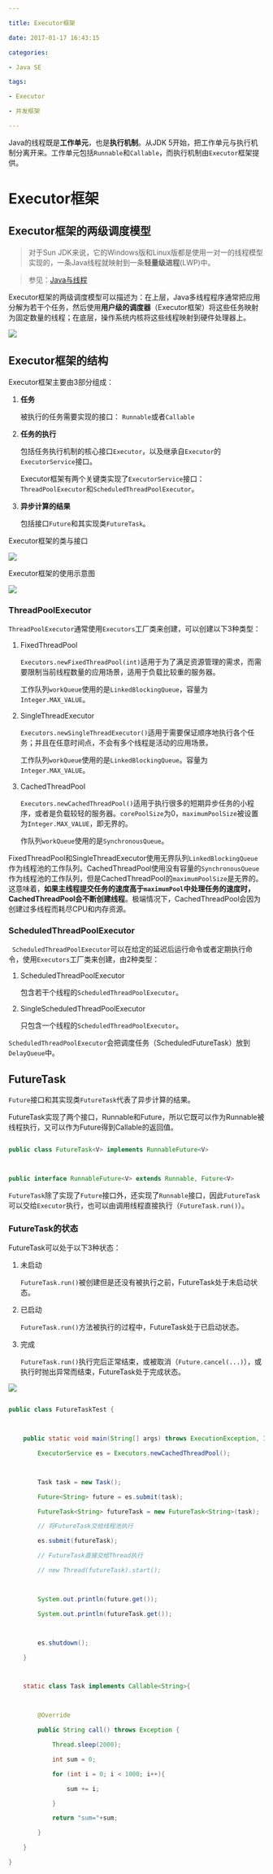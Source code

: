 ```yaml
---

title: Executor框架

date: 2017-01-17 16:43:15

categories:

- Java SE

tags:

- Executor

- 并发框架

---
```




Java的线程既是**工作单元**，也是**执行机制**。从JDK 5开始，把工作单元与执行机制分离开来。工作单元包括`Runnable`和`Callable`，而执行机制由`Executor`框架提供。



# Executor框架

## Executor框架的两级调度模型

> 对于Sun JDK来说，它的Windows版和Linux版都是使用一对一的线程模型实现的，一条Java线程就映射到一条**轻量级进程**(LWP)中。

> 参见：[Java与线程](https://rogerfang.github.io/2017/01/06/Java%E4%B8%8E%E7%BA%BF%E7%A8%8B/)



Executor框架的两级调度模型可以描述为：在上层，Java多线程程序通常把应用分解为若干个任务，然后使用**用户级的调度器**（Executor框架）将这些任务映射为固定数量的线程；在底层，操作系统内核将这些线程映射到硬件处理器上。

![](/images/javase/executor-two-level-scheduling-model.png)



## Executor框架的结构

Executor框架主要由3部分组成：

1. **任务**

	被执行的任务需要实现的接口： `Runnable`或者`Callable`

2. **任务的执行**

	包括任务执行机制的核心接口`Executor`，以及继承自`Executor`的`ExecutorService`接口。

    Executor框架有两个关键类实现了`ExecutorService`接口：`ThreadPoolExecutor`和`ScheduledThreadPoolExecutor`。

3. **异步计算的结果**

	包括接口`Future`和其实现类`FutureTask`。



Executor框架的类与接口

![](/images/javase/executor-framework-interface-class.png)



Executor框架的使用示意图

![](/images/javase/executor-framework-use.png)



### ThreadPoolExecutor

`ThreadPoolExecutor`通常使用`Executors`工厂类来创建，可以创建以下3种类型：

1. FixedThreadPool

	`Executors.newFixedThreadPool(int)`适用于为了满足资源管理的需求，而需要限制当前线程数量的应用场景，适用于负载比较重的服务器。

    工作队列`workQueue`使用的是`LinkedBlockingQueue`，容量为`Integer.MAX_VALUE`。

2. SingleThreadExecutor

	`Executors.newSingleThreadExecutor()`适用于需要保证顺序地执行各个任务；并且在任意时间点，不会有多个线程是活动的应用场景。

    工作队列`workQueue`使用的是`LinkedBlockingQueue`。容量为`Integer.MAX_VALUE`。

3. CachedThreadPool

	`Executors.newCachedThreadPool()`适用于执行很多的短期异步任务的小程序，或者是负载较轻的服务器。`corePoolSize`为0，`maximumPoolSize`被设置为`Integer.MAX_VALUE`，即无界的。

    作队列`workQueue`使用的是`SynchronousQueue`。



FixedThreadPool和SingleThreadExecutor使用无界队列`LinkedBlockingQueue`作为线程池的工作队列。CachedThreadPool使用没有容量的`SynchronousQueue`作为线程池的工作队列，但是CachedThreadPool的`maximumPoolSize`是无界的。这意味着，**如果主线程提交任务的速度高于`maximumPool`中处理任务的速度时，CachedThreadPool会不断创建线程**。极端情况下，CachedThreadPool会因为创建过多线程而耗尽CPU和内存资源。



### ScheduledThreadPoolExecutor

` ScheduledThreadPoolExecutor`可以在给定的延迟后运行命令或者定期执行命令，使用`Executors`工厂类来创建，由2种类型：

1. ScheduledThreadPoolExecutor

	包含若干个线程的`ScheduledThreadPoolExecutor`。

2. SingleScheduledThreadPoolExecutor

	只包含一个线程的`ScheduledThreadPoolExecutor`。



`ScheduledThreadPoolExecutor`会把调度任务（ScheduledFutureTask）放到`DelayQueue`中。



## FutureTask

`Future`接口和其实现类`FutureTask`代表了异步计算的结果。

FutureTask实现了两个接口，Runnable和Future，所以它既可以作为Runnable被线程执行，又可以作为Future得到Callable的返回值。



```java

public class FutureTask<V> implements RunnableFuture<V>



public interface RunnableFuture<V> extends Runnable, Future<V>

```



`FutureTask`除了实现了`Future`接口外，还实现了`Runnable`接口，因此`FutureTask`可以交给`Executor`执行，也可以由调用线程直接执行（`FutureTask.run()`）。



### FutureTask的状态

FutureTask可以处于以下3种状态：

1. 未启动

	`FutureTask.run()`被创建但是还没有被执行之前，FutureTask处于未启动状态。

2. 已启动

	`FutureTask.run()`方法被执行的过程中，FutureTask处于已启动状态。

3. 完成

	`FutureTask.run()`执行完后正常结束，或被取消（`Future.cancel(...)`），或执行时抛出异常而结束，FutureTask处于完成状态。



![](/images/javase/futuretask-get-cancel-state.png)



```java

public class FutureTaskTest {



    public static void main(String[] args) throws ExecutionException, InterruptedException {

        ExecutorService es = Executors.newCachedThreadPool();



        Task task = new Task();

        Future<String> future = es.submit(task);

        FutureTask<String> futureTask = new FutureTask<String>(task);

        // 将FutureTask交给线程池执行

        es.submit(futureTask);

        // FutureTask直接交给Thread执行

        // new Thread(futureTask).start();



        System.out.println(future.get());

        System.out.println(futureTask.get());



        es.shutdown();

    }



    static class Task implements Callable<String>{



        @Override

        public String call() throws Exception {

            Thread.sleep(2000);

            int sum = 0;

            for (int i = 0; i < 1000; i++){

                sum += i;

            }

            return "sum="+sum;

        }

    }

}

```